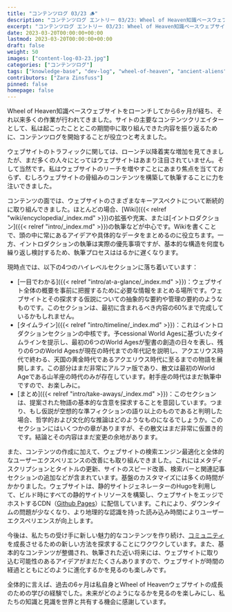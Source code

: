 ```yaml
---
title: "コンテンツログ 03/23 🪵"
description: "コンテンツログ エントリー 03/23: Wheel of Heaven知識ベースウェブサイトのローンチから6ヶ月が経ち、それ以来多くの作業が行われてきました。サイトの主要なコンテンツクリエイターとして、私は起こったこととこの期間中に取り組んできた内容を振り返るために、コンテンツログを開始することが役立つと考えました。"
excerpt: "コンテンツログ エントリー 03/23: Wheel of Heaven知識ベースウェブサイトのローンチから6ヶ月が経ち、それ以来多くの作業が行われてきました。サイトの主要なコンテンツクリエイターとして、私は起こったこととこの期間中に取り組んできた内容を振り返るために、コンテンツログを開始することが役立つと考えました。"
date: 2023-03-20T00:00:00+00:00
lastmod: 2023-03-20T00:00:00+00:00
draft: false
weight: 50
images: ["content-log-03-23.jpg"]
categories: ["コンテンツログ"]
tags: ["knowledge-base", "dev-log", "wheel-of-heaven", "ancient-aliens", "intelligent-design", "raëlism"]
contributors: ["Zara Zinsfuss"]
pinned: false
homepage: false
---
```


Wheel of Heaven知識ベースウェブサイトをローンチしてから6ヶ月が経ち、それ以来多くの作業が行われてきました。サイトの主要なコンテンツクリエイターとして、私は起こったこととこの期間中に取り組んできた内容を振り返るために、コンテンツログを開始することが役立つと考えました。

ウェブサイトのトラフィックに関しては、ローンチ以降着実な増加を見てきましたが、まだ多くの人々にとってはウェブサイトはあまり注目されていません。そして当然です。私はウェブサイトのリーチを増やすことにあまり焦点を当てておらず、むしろウェブサイトの骨組みのコンテンツを構築して執筆することに力を注いできました。

コンテンツの面では、ウェブサイトのさまざまなキーアスペクトについて断続的に取り組んできました。ほとんどの場合、[Wiki]({{< relref "wiki/encyclopedia/_index.md" >}})の拡張や充実、または[イントロダクション]({{< relref "intro/_index.md" >}})の執筆などが中心です。Wikiを書くことで、頭の中に常にあるアイデアや具体的なデータをまとめるのに役立ちます。一方、イントロダクションの執筆は実際の優先事項ですが、基本的な構造を何度も繰り返し検討するため、執筆プロセスははるかに遅くなります。

現時点では、以下の4つのハイレベルセクションに落ち着いています：

- [一目でわかる]({{<  relref "intro/at-a-glance/_index.md" >}})：ウェブサイト全体の概要を事前に把握するために必要な情報をまとめる場所です。ウェブサイトとその探求する仮説についての抽象的な要約や管理の要約のようなものです。このセクションは、最初に含まれるべき内容の60%まで完成しているかもしれません。
- [タイムライン]({{< relref "intro/timeline/_index.md" >}})：これはイントロダクションセクションの中核です。予cessional World Agesに基づいたタイムラインを提示し、最初の6つのWorld Agesが聖書の創造の日々を表し、残りの6つのWorld Agesが現在の時代までの年代記を説明し、アクエリウス時代で終わる、天国の黄金時代であるアクエリウス時代に至るまでの物語を展開します。この部分はまだ非常にアルファ版であり、散文は最初のWorld Ageである山羊座の時代のみが存在しています。射手座の時代はまだ執筆中ですので、お楽しみに。
- [まとめ]({{< relref "intro/take-aways/_index.md" >}})：このセクションは、提案された物語の基本的な含意を探求することを意図しています。つまり、もし仮説が空想的な準フィクションの語り以上のものであると判明した場合、哲学的および文化的な推論はどのようなものになるでしょうか。このセクションにはいくつかの章がありますが、その散文はまだ非常に仮置き的です。結論とその内容はまだ変更の余地があります。

また、コンテンツの作成に加えて、ウェブサイトの検索エンジン最適化と全体的なユーザーエクスペリエンスの改善にも取り組んできました。これにはメタディスクリプションとタイトルの更新、サイトのスピード改善、検索バーと関連記事セクションの追加などが含まれています。基盤のカスタマイズには多くの時間がかかりました。ウェブサイトは、静的サイトジェネレーターのHugoを利用して、ビルド時にすべての静的サイトリソースを構築し、ウェブサイトをエッジでホストするCDN（[Github Pages](https://pages.github.com/)）に配信しています。これにより、ダウンタイムの問題が少なくなり、より地理的な認識を持った読み込み時間によりユーザーエクスペリエンスが向上します。

今後は、私たちの受け手に新しい魅力的なコンテンツを作り続け、[コミュニティ](https://github.com/orgs/wheelofheaven/discussions)を成長させるための新しい方法を探求することにワクワクしています。また、基本的なコンテンツが整備され、執筆された近い将来には、ウェブサイトに取り込む可能性のあるアイデアがまだたくさんありますので、ウェブサイトが時間の経過とともにどのように進化するかを見るのも楽しみです。

全体的に言えば、過去の6ヶ月は私自身とWheel of Heavenウェブサイトの成長のための学びの経験でした。未来がどのようになるかを見るのを楽しみにし、私たちの知識と見識を世界と共有する機会に感謝しています。
